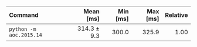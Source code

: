 | Command | Mean [ms] | Min [ms] | Max [ms] | Relative |
|:---|---:|---:|---:|---:|
| `python -m aoc.2015.14` | 314.3 ± 9.3 | 300.0 | 325.9 | 1.00 |
